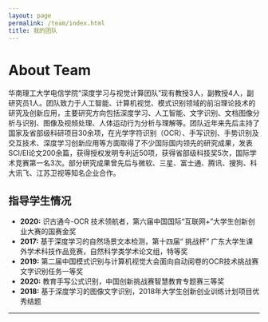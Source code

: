 ```yaml
---
layout: page
permalink: /team/index.html
title: 我的团队
---
```


# About Team

华南理工大学电信学院“深度学习与视觉计算团队”现有教授3人，副教授4人，副研究员1人。团队致力于人工智能、计算机视觉、模式识别领域的前沿理论技术的研究及创新应用，主要研究方向包括深度学习、人工智能、文字识别、文档图像分析与识别、图像及视频处理、人体运动行为分析与理解等。团队近年来先后主持了国家及省部级科研项目30余项，在光学字符识别（OCR）、手写识别、手势识别及交互技术、深度学习创新应用等方面取得了不少国际国内领先的研究成果，发表SCI/EI论文200余篇，获得授权发明专利近50项，获得省部级科技奖5次，国际学术竞赛第一名3次。部分研究成果曾先后与微软、三星、富士通、腾讯、搜狗、科大讯飞、江苏卫视等知名企业合作。

## 指导学生情况

- **2020:** 识古通今-OCR 技术领航者，第六届中国国际“互联网+”大学生创新创业大赛的国赛金奖
- **2017:** 基于深度学习的自然场景文本检测，第十四届“ 挑战杯” 广东大学生课外学术科技作品竞赛，自然科学类学术论文组，特等奖
- **2019:** 第二届中国模式识别与计算机视觉大会面向自动阅卷的OCR技术挑战赛文字识别任务一等奖
- **2020:** 教育手写公式识别，中国创新挑战赛智慧教育专题赛三等奖
- **2018:** 基于深度学习的图像文字识别，2018年大学生创新创业训练计划项目优秀结题

---